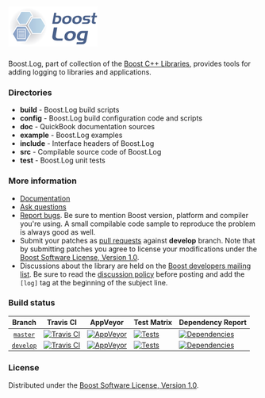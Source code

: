 # ![Boost.Log](doc/logo.png)

Boost.Log, part of collection of the [Boost C++ Libraries](https://github.com/boostorg), provides tools for adding logging to libraries and applications.

### Directories

* **build** - Boost.Log build scripts
* **config** - Boost.Log build configuration code and scripts
* **doc** - QuickBook documentation sources
* **example** - Boost.Log examples
* **include** - Interface headers of Boost.Log
* **src** - Compilable source code of Boost.Log
* **test** - Boost.Log unit tests

### More information

* [Documentation](https://www.boost.org/libs/log)
* [Ask questions](https://stackoverflow.com/questions/ask?tags=c%2B%2B,boost,boost-log)
* [Report bugs](https://github.com/boostorg/log/issues/new). Be sure to mention Boost version, platform and compiler you're using. A small compilable code sample to reproduce the problem is always good as well.
* Submit your patches as [pull requests](https://github.com/boostorg/log/compare) against **develop** branch. Note that by submitting patches you agree to license your modifications under the [Boost Software License, Version 1.0](https://www.boost.org/LICENSE_1_0.txt).
* Discussions about the library are held on the [Boost developers mailing list](https://www.boost.org/community/groups.html#main). Be sure to read the [discussion policy](https://www.boost.org/community/policy.html) before posting and add the `[log]` tag at the beginning of the subject line.

### Build status

Branch          | Travis CI | AppVeyor | Test Matrix | Dependency Report |
:-------------: | --------- | -------- | ----------- | ----------------- |
[`master`](https://github.com/boostorg/log/tree/master) | [![Travis CI](https://travis-ci.org/boostorg/log.svg?branch=master)](https://travis-ci.org/boostorg/log) | [![AppVeyor](https://ci.appveyor.com/api/projects/status/w7x67cnm82xihei5/branch/master?svg=true)](https://ci.appveyor.com/project/Lastique/log/branch/master) | [![Tests](https://img.shields.io/badge/matrix-master-brightgreen.svg)](http://www.boost.org/development/tests/master/developer/log.html) | [![Dependencies](https://img.shields.io/badge/deps-master-brightgreen.svg)](https://pdimov.github.io/boostdep-report/master/log.html)
[`develop`](https://github.com/boostorg/log/tree/develop) | [![Travis CI](https://travis-ci.org/boostorg/log.svg?branch=develop)](https://travis-ci.org/boostorg/log) | [![AppVeyor](https://ci.appveyor.com/api/projects/status/w7x67cnm82xihei5/branch/develop?svg=true)](https://ci.appveyor.com/project/Lastique/log/branch/develop) | [![Tests](https://img.shields.io/badge/matrix-develop-brightgreen.svg)](http://www.boost.org/development/tests/develop/developer/log.html) | [![Dependencies](https://img.shields.io/badge/deps-develop-brightgreen.svg)](https://pdimov.github.io/boostdep-report/develop/log.html)

### License

Distributed under the [Boost Software License, Version 1.0](https://www.boost.org/LICENSE_1_0.txt).
